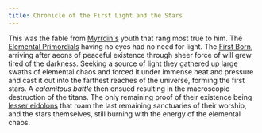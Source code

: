 ```yaml
---
title: Chronicle of the First Light and the Stars
---
```


This was the fable from [Myrrdin's](../People/Party/Myrrdin%20Chosaach.md) youth that rang most true to him. The [Elemental Primordials](../Deities/Elemental%20Primordials/Elemental%20Primordials.md) having no eyes had no need for light. The [First Born](../Deities/First%20Born.md), arriving after aeons of peaceful existence through sheer force of will grew tired of the darkness. Seeking a source of light they gathered up large swaths of elemental chaos and forced it under immense heat and pressure and cast it out into the farthest reaches of the universe, forming the first stars. A *calamitous battle* then ensued resulting in the macroscopic destruction of the titans. The only remaining proof of their existence being [lesser eidolons](../Deities/Eidolons%20of%20The%20Forlorn%20Shiver.md) that roam the last remaining sanctuaries of their worship, and the stars themselves, still burning with the energy of the elemental chaos.
